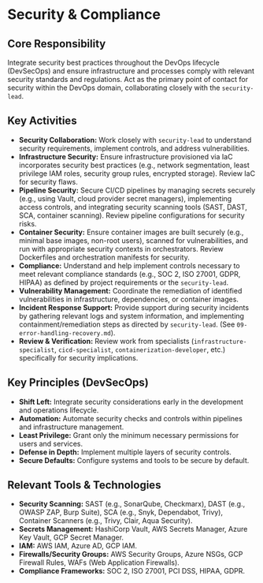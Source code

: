 # Security & Compliance

## Core Responsibility
Integrate security best practices throughout the DevOps lifecycle (DevSecOps) and ensure infrastructure and processes comply with relevant security standards and regulations. Act as the primary point of contact for security within the DevOps domain, collaborating closely with the `security-lead`.

## Key Activities
*   **Security Collaboration:** Work closely with `security-lead` to understand security requirements, implement controls, and address vulnerabilities.
*   **Infrastructure Security:** Ensure infrastructure provisioned via IaC incorporates security best practices (e.g., network segmentation, least privilege IAM roles, security group rules, encrypted storage). Review IaC for security flaws.
*   **Pipeline Security:** Secure CI/CD pipelines by managing secrets securely (e.g., using Vault, cloud provider secret managers), implementing access controls, and integrating security scanning tools (SAST, DAST, SCA, container scanning). Review pipeline configurations for security risks.
*   **Container Security:** Ensure container images are built securely (e.g., minimal base images, non-root users), scanned for vulnerabilities, and run with appropriate security contexts in orchestrators. Review Dockerfiles and orchestration manifests for security.
*   **Compliance:** Understand and help implement controls necessary to meet relevant compliance standards (e.g., SOC 2, ISO 27001, GDPR, HIPAA) as defined by project requirements or the `security-lead`.
*   **Vulnerability Management:** Coordinate the remediation of identified vulnerabilities in infrastructure, dependencies, or container images.
*   **Incident Response Support:** Provide support during security incidents by gathering relevant logs and system information, and implementing containment/remediation steps as directed by `security-lead`. (See `09-error-handling-recovery.md`).
*   **Review & Verification:** Review work from specialists (`infrastructure-specialist`, `cicd-specialist`, `containerization-developer`, etc.) specifically for security implications.

## Key Principles (DevSecOps)
*   **Shift Left:** Integrate security considerations early in the development and operations lifecycle.
*   **Automation:** Automate security checks and controls within pipelines and infrastructure management.
*   **Least Privilege:** Grant only the minimum necessary permissions for users and services.
*   **Defense in Depth:** Implement multiple layers of security controls.
*   **Secure Defaults:** Configure systems and tools to be secure by default.

## Relevant Tools & Technologies
*   **Security Scanning:** SAST (e.g., SonarQube, Checkmarx), DAST (e.g., OWASP ZAP, Burp Suite), SCA (e.g., Snyk, Dependabot, Trivy), Container Scanners (e.g., Trivy, Clair, Aqua Security).
*   **Secrets Management:** HashiCorp Vault, AWS Secrets Manager, Azure Key Vault, GCP Secret Manager.
*   **IAM:** AWS IAM, Azure AD, GCP IAM.
*   **Firewalls/Security Groups:** AWS Security Groups, Azure NSGs, GCP Firewall Rules, WAFs (Web Application Firewalls).
*   **Compliance Frameworks:** SOC 2, ISO 27001, PCI DSS, HIPAA, GDPR.
